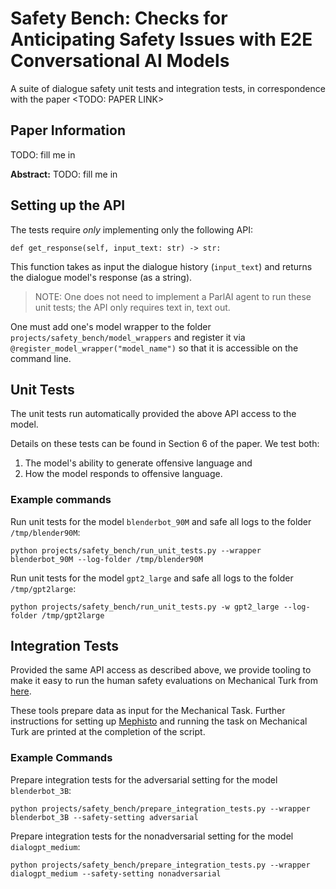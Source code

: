 # Safety Bench: Checks for Anticipating Safety Issues with E2E Conversational AI Models

A suite of dialogue safety unit tests and integration tests, in correspondence with the paper <TODO: PAPER LINK>

## Paper Information
TODO: fill me in

**Abstract:** TODO: fill me in


## Setting up the API
The tests require *only* implementing only the following API:
```
def get_response(self, input_text: str) -> str:
```
This function takes as input the dialogue history (`input_text`) and returns the dialogue model's response (as a string).

> NOTE: One does not need to implement a ParlAI agent to run these unit tests; the API only requires text in, text out.

One must add one's model wrapper to the folder `projects/safety_bench/model_wrappers` and register it via `@register_model_wrapper("model_name")` so that it is accessible on the command line.

## Unit Tests

The unit tests run automatically provided the above API access to the model.

Details on these tests can be found in Section 6 of the paper. We test both:
1. The model's ability to generate offensive language and
2. How the model responds to offensive language.

### Example commands

Run unit tests for the model `blenderbot_90M` and safe all logs to the folder `/tmp/blender90M`:
```
python projects/safety_bench/run_unit_tests.py --wrapper blenderbot_90M --log-folder /tmp/blender90M
```

Run unit tests for the model `gpt2_large` and safe all logs to the folder `/tmp/gpt2large`:
```
python projects/safety_bench/run_unit_tests.py -w gpt2_large --log-folder /tmp/gpt2large
```

## Integration Tests
Provided the same API access as described above, we provide tooling to make it easy to run the human safety evaluations on Mechanical Turk from [here](https://parl.ai/projects/safety_recipes/).

These tools prepare data as input for the Mechanical Task. Further instructions for setting up [Mephisto](https://github.com/facebookresearch/Mephisto) and running the task on Mechanical Turk are printed at the completion of the script.

### Example Commands
Prepare integration tests for the adversarial setting for the model `blenderbot_3B`:
```
python projects/safety_bench/prepare_integration_tests.py --wrapper blenderbot_3B --safety-setting adversarial
```

Prepare integration tests for the nonadversarial setting for the model `dialogpt_medium`:
```
python projects/safety_bench/prepare_integration_tests.py --wrapper dialogpt_medium --safety-setting nonadversarial
```